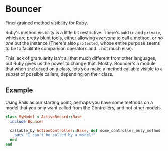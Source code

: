# Bouncer

Finer grained method visibility for Ruby.

Ruby's method visibility is a little bit restrictive. There's `public` and `private`, which are pretty blunt tools, either allowing *everyone* to call a method, or *no one* but the instance (There's also `protected`, whose entire purpose seems to be to facilitate comparison operators and... not much else). 

This lack of granularity isn't all that much different from other languages, but Ruby gives us the power to change that. Mostly. Bouncer's a module that when `include`ed on a class, lets you make a method callable visible to a subset of possible callers, depending on their class. 

## Example

Using Rails as our starting point, perhaps you have some methods on a model that you only want called from the Controllers, and not other models.

```ruby
class MyModel < ActiveRecord::Base
  include Bouncer

  callable_by ActionController::Base, def some_controller_only_method
    puts "I can't be called by a model!"
  end
end
  
```


